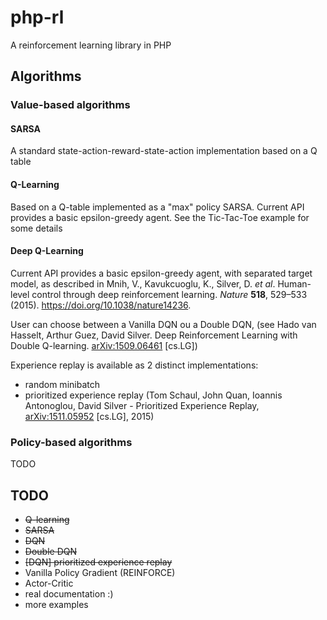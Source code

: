 # php-rl

A reinforcement learning library in PHP

## Algorithms

### Value-based algorithms

#### SARSA

A standard state-action-reward-state-action implementation based on a Q table

#### Q-Learning

Based on a Q-table implemented as a "max" policy SARSA.
Current API provides a basic epsilon-greedy agent.
See the Tic-Tac-Toe example for some details


#### Deep Q-Learning

Current API provides a basic epsilon-greedy agent, with separated target model, as described
in Mnih, V., Kavukcuoglu, K., Silver, D. _et al_. Human-level control through deep reinforcement learning. _Nature_ **518**, 529–533 (2015). https://doi.org/10.1038/nature14236.

User can choose between a Vanilla DQN ou a Double DQN, (see Hado van Hasselt, Arthur Guez, David Silver. Deep Reinforcement Learning with Double Q-learning. [arXiv:1509.06461](https://arxiv.org/abs/1509.06461) [cs.LG])

Experience replay is available as 2 distinct implementations:
- random minibatch
- prioritized experience replay (Tom Schaul, John Quan, Ioannis Antonoglou, David Silver - Prioritized Experience Replay, [arXiv:1511.05952](https://arxiv.org/abs/1511.05952) [cs.LG], 2015)

### Policy-based algorithms

TODO

## TODO
- ~~Q-learning~~
- ~~SARSA~~
- ~~DQN~~
- ~~Double DQN~~
- ~~[DQN] prioritized experience replay~~
- Vanilla Policy Gradient (REINFORCE)
- Actor-Critic
- real documentation :)
- more examples

